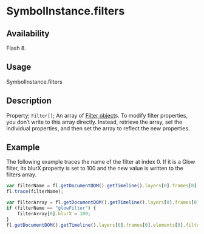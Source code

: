 # SymbolInstance.filters

## Availability

Flash 8.

## Usage

SymbolInstance.filters

## Description

Property; `Filter[]`; An array of [Filter object](../Filter_object/Filter_summary.md)s. To modify filter properties, you don’t write to this array directly. Instead, retrieve the array, set the individual properties, and then set the array to reflect the new properties.

## Example

The following example traces the name of the filter at index 0. If it is a Glow filter, its blurX property is set to 100 and the new value is written to the filters array.

```javascript
var filterName = fl.getDocumentDOM().getTimeline().layers[0].frames[0].elements[0].filters[0].name;
fl.trace(filterName);

var filterArray = fl.getDocumentDOM().getTimeline().layers[0].frames[0].elements[0].filters;
if (filterName == "glowFilter") {
    filterArray[0].blurX = 100;
}
fl.getDocumentDOM().getTimeline().layers[0].frames[0].elements[0].filters = filterArray;
```
